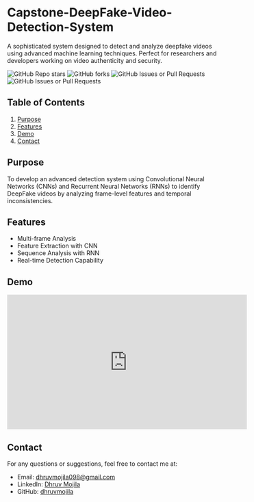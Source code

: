 # Capstone-DeepFake-Video-Detection-System

A sophisticated system designed to detect and analyze deepfake videos using advanced machine learning techniques. Perfect for researchers and developers working on video authenticity and security.

![GitHub Repo stars](https://img.shields.io/github/stars/dhruvmojila/Capstone-DeepFake-Video-Detection-System?style=for-the-badge&logoColor=%234fd6d4)
![GitHub forks](https://img.shields.io/github/forks/dhruvmojila/Capstone-DeepFake-Video-Detection-System?style=for-the-badge)
![GitHub Issues or Pull Requests](https://img.shields.io/github/issues/dhruvmojila/Capstone-DeepFake-Video-Detection-System?style=for-the-badge)
![GitHub Issues or Pull Requests](https://img.shields.io/github/issues-pr/dhruvmojila/Capstone-DeepFake-Video-Detection-System?style=for-the-badge)

## Table of Contents

1. [Purpose](#purpose)
2. [Features](#features)
3. [Demo](#demo)
4. [Contact](#contact)

## Purpose

To develop an advanced detection system using Convolutional Neural Networks (CNNs) and Recurrent Neural Networks (RNNs) to identify DeepFake videos by analyzing frame-level features and temporal inconsistencies.

## Features

- Multi-frame Analysis
- Feature Extraction with CNN
- Sequence Analysis with RNN
- Real-time Detection Capability

## Demo

<iframe width="560" height="315" src="https://www.youtube.com/embed/bulTb9oB7SE?si=7oneqoCbTWEiBoL5" title="YouTube video player" frameborder="0" allow="accelerometer; autoplay; clipboard-write; encrypted-media; gyroscope; picture-in-picture; web-share" referrerpolicy="strict-origin-when-cross-origin" allowfullscreen></iframe>

## Contact
For any questions or suggestions, feel free to contact me at:

- Email: dhruvmojila098@gmail.com
- LinkedIn: [Dhruv Mojila](https://www.linkedin.com/in/dhruv-mojila/)
- GitHub: [dhruvmojila](https://github.com/dhruvmojila)
